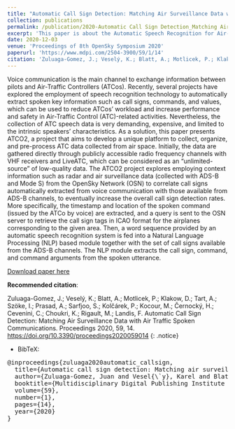 ```yaml
---
title: "Automatic Call Sign Detection: Matching Air Surveillance Data with Air Traffic Spoken Communications"
collection: publications
permalink: /publication/2020-Automatic Call Sign Detection_Matching Air Surveillance Data
excerpt: 'This paper is about the Automatic Speech Recognition for Air-traffic Control Communications'
date: 2020-12-03
venue: 'Proceedings of 8th OpenSky Symposium 2020'
paperurl: 'https://www.mdpi.com/2504-3900/59/1/14'
citation: 'Zuluaga-Gomez, J.; Veselý, K.; Blatt, A.; Motlicek, P.; Klakow, D.; Tart, A.; Szöke, I.; Prasad, A.; Sarfjoo, S.; Kolčárek, P.; Kocour, M.; Černocký, H.; Cevenini, C.; Choukri, K.; Rigault, M.; Landis, F. Automatic Call Sign Detection: Matching Air Surveillance Data with Air Traffic Spoken Communications. Proceedings 2020, 59, 14. https://doi.org/10.3390/proceedings2020059014'
---
```


Voice communication is the main channel to exchange information between pilots and Air-Traffic Controllers (ATCos). Recently, several projects have explored the employment of speech recognition technology to automatically extract spoken key information such as call signs, commands, and values, which can be used to reduce ATCos’ workload and increase performance and safety in Air-Traffic Control (ATC)-related activities. Nevertheless, the collection of ATC speech data is very demanding, expensive, and limited to the intrinsic speakers’ characteristics. As a solution, this paper presents ATCO2, a project that aims to develop a unique platform to collect, organize, and pre-process ATC data collected from air space. Initially, the data are gathered directly through publicly accessible radio frequency channels with VHF receivers and LiveATC, which can be considered as an “unlimited-source” of low-quality data. The ATCO2 project explores employing context information such as radar and air surveillance data (collected with ADS-B and Mode S) from the OpenSky Network (OSN) to correlate call signs automatically extracted from voice communication with those available from ADS-B channels, to eventually increase the overall call sign detection rates. More specifically, the timestamp and location of the spoken command (issued by the ATCo by voice) are extracted, and a query is sent to the OSN server to retrieve the call sign tags in ICAO format for the airplanes corresponding to the given area. Then, a word sequence provided by an automatic speech recognition system is fed into a Natural Language Processing (NLP) based module together with the set of call signs available from the ADS-B channels. The NLP module extracts the call sign, command, and command arguments from the spoken utterance.

[Download paper here](https://github.com/JuanPZuluaga/JuanPZuluaga.github.io/blob/master/files/pdf/2020_Automatic%20Call%20Sign%20Detection:%20Matching%20Air%20Surveillance_2020.pdf)

**Recommended citation**: 

Zuluaga-Gomez, J.; Veselý, K.; Blatt, A.; Motlicek, P.; Klakow, D.; Tart, A.; Szöke, I.; Prasad, A.; Sarfjoo, S.; Kolčárek, P.; Kocour, M.; Černocký, H.; Cevenini, C.; Choukri, K.; Rigault, M.; Landis, F. Automatic Call Sign Detection: Matching Air Surveillance Data with Air Traffic Spoken Communications. Proceedings 2020, 59, 14. https://doi.org/10.3390/proceedings2020059014
{: .notice}


- BibTeX:

<pre>
@inproceedings{zuluaga2020automatic_callsign,
  title={Automatic call sign detection: Matching air surveillance data with air traffic spoken communications},
  author={Zuluaga-Gomez, Juan and Vesel{\`y}, Karel and Blatt, Alexander and Motlicek, Petr and Klakow, Dietrich and Tart, Allan and Sz{\"o}ke, Igor and Prasad, Amrutha and Sarfjoo, Saeed and Kol{\v{c}}{\'a}rek, Pavel and others},
  booktitle={Multidisciplinary Digital Publishing Institute Proceedings},
  volume={59},
  number={1},
  pages={14},
  year={2020}
}
</pre>